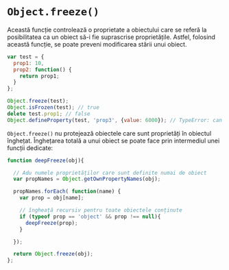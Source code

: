 # `Object.freeze()`

Această funcție controlează o proprietate a obiectului care se referă la posibilitatea ca un obiect să-i fie suprascrise proprietățile. Astfel, folosind această funcție, se poate preveni modificarea stării unui obiect.

```javascript
var test = {
  prop1: 10,
  prop2: function() {
    return prop1;
  }
};

Object.freeze(test);
Object.isFrozen(test); // true
delete test.prop1; // false
Object.defineProperty(test, 'prop3', {value: 6000}); // TypeError: can't define property "prop3": Object is not extensible
```

`Object.freeze()` nu protejează obiectele care sunt proprietăți în obiectul înghețat.
Înghețarea totală a unui obiect se poate face prin intermediul unei funcții dedicate:

```javascript
function deepFreeze(obj){

  // Adu numele proprietăților care sunt definite numai de obiect
  var propNames = Object.getOwnPropertyNames(obj);

  propNames.forEach( function(name) {
    var prop = obj[name];

    // îngheață recursiv pentru toate obiectele conținute
    if (typeof prop == 'object' && prop !== null){
      deepFreeze(prop);
    }

  });

  return Object.freeze(obj);
};
```
